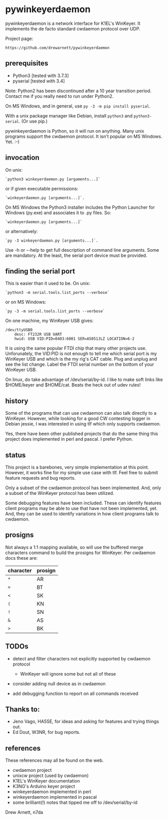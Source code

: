 # pywinkeyerdaemon

pywinkeyerdaemon is a network interface for K1EL's WinKeyer.  It implements
the de facto standard cwdaemon protocol over UDP.

Project page:

    https://github.com/drewarnett/pywinkeyerdaemon


## prerequisites

* Python3 [tested with 3.7.3]
* pyserial [tested with 3.4]

Note:  Python2 has been discontinued after a 10 year transition period.
Contact me if you really need to run under Python2.

On MS Windows, and in general, use `py -3 -m pip install pyserial`.

With a unix package manager like Debian, install `python3` and
`python3-serial`.  (Or use pip.)

pywinkeyerdaemon is Python, so it will run on anything.  Many unix programs
support the cwdaemon protocol.  It isn't popular on MS Windows.  Yet.  :-)


## invocation

On unix:

    `python3 winkeyerdaemon.py [arguments...]`

or if given executable permissions:

    `winkeyerdaemon.py [arguments...]`.

On MS Windows the Python3 installer includes the Python Launcher for Windows
(py.exe) and associates it to .py files.  So:

    `winkeyerdaemon.py [arguments...]`

or alternatively:

    `py -3 winkeyerdaemon.py [arguments...]`.

Use -h or --help to get full description of command line arguments.  Some are
mandatory.  At the least, the serial port device must be provided.


## finding the serial port

This is easier than it used to be.  On unix:

    `python3 -m serial.tools.list_ports --verbose`

or on MS Windows:

    `py -3 -m serial.tools.list_ports --verbose`

On one machine, my WinKeyer USB gives:

```
/dev/ttyUSB0
    desc: FT232R USB UART
    hwid: USB VID:PID=0403:6001 SER=A5051JLZ LOCATION=6-2
```

It is using the same popular FTDI chip that many other projects use.
Unforunately, the VID:PID is not enough to tell me which serial port is my
WinKeyer USB and which is the my rig's CAT cable.  Plug and unplug and see the
list change.  Label the FTDI serial number on the bottom of your WinKeyer USB.

On linux, do take advantage of /dev/serial/by-id.  I like to make soft links
like $HOME/keyer and $HOME/cat.  Beats the heck out of udev rules!


## history

Some of the programs that can use cwdaemon can also talk directly to a
WinKeyer.  However, while looking for a good CW contesting logger in Debian
jessie, I was interested in using tlf which only supports cwdaemon.

Yes, there have been other published projects that do the same thing this
project does implemented in perl and pascal.  I prefer Python.


## status

This project is a barebones, very simple implementation at this point.
However, it works fine for my simple use case with tlf.  Feel free to submit
feature requests and bug reports.

Only a subset of the cwdaemon protocol has been implemented.  And, only a
subset of the WinKeyer protocol has been utilized.

Some debugging features have been included.  These can identify features client
programs may be able to use that have not been implemented, yet.  And, they
can be used to identify variations in how client programs talk to cwdaemon.


## prosigns

Not always a 1:1 mapping available, so will use the buffered merge characters
command to build the prosigns for WinKeyer.  Per cwdaemon docs these are:

| character | prosign |
|-----------|---------|
| `*`       | AR      |
| `=`       | BT      |
| `<`       | SK      |
| `(`       | KN      |
| `!`       | SN      |
| `&`       | AS      |
| `>`       | BK      |


## TODOs

* detect and filter characters not explicitly supported by cwdaemon protocol
    * WinKeyer will ignore some but not all of these

* consider adding null device as in cwdaemon

* add debugging function to report on all commands received


## Thanks to:

* Jeno Vago, HA5SE, for ideas and asking for features and trying things out.
* Ed Dout, W3NR, for bug reports.


## references

These references may all be found on the web.

* cwdaemon project
* unixcw project (used by cwdaemon)
* K1EL's WinKeyer documentation
* K3NG's Arduino keyer project
* winkeyerdaemon implemented in perl
* winkeyerdaemon implemented in pascal
* some brilliant(!) notes that tipped me off to /dev/serial/by-id


Drew Arnett, n7da
